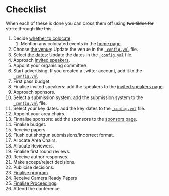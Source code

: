 # Checklist

When each of these is done you can cross them off using ~~two tildes for strike through like this~~.

1. Decide [whether to colocate](./venue.md).
   1. Mention any colocated events in the [home page](../index.html).
2. Choose [the venue](./venue.md): Update the venue in the [`_config.yml`](../_config.yml) file.
3. Select [the dates](./venue.md): Update the dates in the [`_config.yml`](../_config.yml) file.
4. Approach [invited speakers](./invited-speakers.md).
5. Appoint your organising committee.
6. Start advertising. If you created a twitter account, add it to the [`_config.yml`](../_config.yml)
7. First pass budget.
8. Finalise invited speakers: add the speakers to the [invited speakers page](../speakers.html).
8. Approach sponsors.
9. Select a submission system: add the submission system to the [`_config.yml`](../_config.yml) file.
10. Select your key dates: add the key dates to the [`_config.yml`](../_config.yml) file.
11. Appoint your area chairs.
12. Finnalise sponsors: add the sponsors to the [sponsors page](../sponsors.html).
12. Finalise budget.
13. Receive papers.
14. Flush out shotgun submissions/incorrect format.
15. Allocate Area Chairs.
16. Allocate Reviewers. 
17. Finalise first round reviews.
18. Receive author responses.
19. Make accept/reject decisions.
20. Publicise decisions.
21. [Finalise program](./schedule.md).
22. Receive Camera Ready Papers
23. [Finalise Proceedings](./proceedings.md).
24. Attend the conference.
